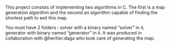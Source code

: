 This project consists of implementing two algorithms in C. The first is a map generation algorithm and the second an algorithm capable of finding the shortest path to exit this map.

You must have 2 folders : solver with a binary named “solver” in it, generator with binary named “generator”
in it.
It was produced in collaboration with @heritier.daga who took care of generating the map.